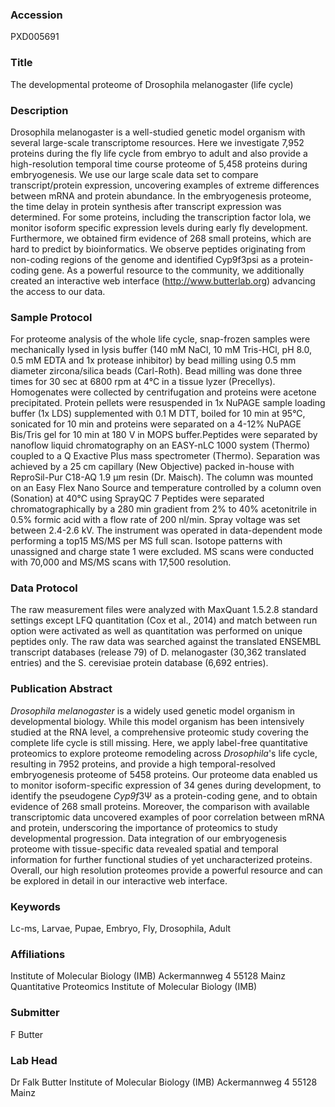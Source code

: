 ### Accession
PXD005691

### Title
The developmental proteome of Drosophila melanogaster (life cycle)

### Description
Drosophila melanogaster is a well-studied genetic model organism with several large-scale transcriptome resources. Here we investigate 7,952 proteins during the fly life cycle from embryo to adult and also provide a high-resolution temporal time course proteome of 5,458 proteins during embryogenesis. We use our large scale data set to compare transcript/protein expression, uncovering examples of extreme differences between mRNA and protein abundance. In the embryogenesis proteome, the time delay in protein synthesis after transcript expression was determined. For some proteins, including the transcription factor lola, we monitor isoform specific expression levels during early fly development. Furthermore, we obtained firm evidence of 268 small proteins, which are hard to predict by bioinformatics. We observe peptides originating from non-coding regions of the genome and identified Cyp9f3psi as a protein-coding gene. As a powerful resource to the community, we additionally created an interactive web interface (http://www.butterlab.org) advancing the access to our data.

### Sample Protocol
For proteome analysis of the whole life cycle, snap-frozen samples were mechanically lysed in lysis buffer (140 mM NaCl, 10 mM Tris-HCl, pH 8.0, 0.5 mM EDTA and 1x protease inhibitor) by bead milling using 0.5 mm diameter zircona/silica beads (Carl-Roth). Bead milling was done three times for 30 sec at 6800 rpm at 4°C in a tissue lyzer (Precellys). Homogenates were collected by centrifugation and proteins were acetone precipitated. Protein pellets were resuspended in 1x NuPAGE sample loading buffer (1x LDS) supplemented with 0.1 M DTT, boiled for 10 min at 95°C, sonicated for 10 min and proteins were separated on a 4-12% NuPAGE Bis/Tris gel for 10 min at 180 V in MOPS buffer.Peptides were separated by nanoflow liquid chromatography on an EASY-nLC 1000 system (Thermo) coupled to a Q Exactive Plus mass spectrometer (Thermo). Separation was achieved by a 25 cm capillary (New Objective) packed in-house with ReproSil-Pur C18-AQ 1.9 μm resin (Dr. Maisch). The column was mounted on an Easy Flex Nano Source and temperature controlled by a column oven (Sonation) at 40°C using SprayQC 7 Peptides were separated chromatographically by a 280 min gradient from 2% to 40% acetonitrile in 0.5% formic acid with a flow rate of 200 nl/min. Spray voltage was set between 2.4-2.6 kV. The instrument was operated in data-dependent mode performing a top15 MS/MS per MS full scan. Isotope patterns with unassigned and charge state 1 were excluded. MS scans were conducted with 70,000 and MS/MS scans with 17,500 resolution.

### Data Protocol
The raw measurement files were analyzed with MaxQuant 1.5.2.8 standard settings except LFQ quantitation (Cox et al., 2014) and match between run option were activated as well as quantitation was performed on unique peptides only. The raw data was searched against the translated ENSEMBL transcript databases (release 79) of D. melanogaster (30,362 translated entries) and the S. cerevisiae protein database (6,692 entries).

### Publication Abstract
<i>Drosophila melanogaster</i> is a widely used genetic model organism in developmental biology. While this model organism has been intensively studied at the RNA level, a comprehensive proteomic study covering the complete life cycle is still missing. Here, we apply label-free quantitative proteomics to explore proteome remodeling across <i>Drosophila</i>'s life cycle, resulting in 7952 proteins, and provide a high temporal-resolved embryogenesis proteome of 5458 proteins. Our proteome data enabled us to monitor isoform-specific expression of 34 genes during development, to identify the pseudogene <i>Cyp9f</i>3&#x3a8; as a protein-coding gene, and to obtain evidence of 268 small proteins. Moreover, the comparison with available transcriptomic data uncovered examples of poor correlation between mRNA and protein, underscoring the importance of proteomics to study developmental progression. Data integration of our embryogenesis proteome with tissue-specific data revealed spatial and temporal information for further functional studies of yet uncharacterized proteins. Overall, our high resolution proteomes provide a powerful resource and can be explored in detail in our interactive web interface.

### Keywords
Lc-ms, Larvae, Pupae, Embryo, Fly, Drosophila, Adult

### Affiliations
Institute of Molecular Biology (IMB) Ackermannweg 4 55128 Mainz
Quantitative Proteomics
Institute of Molecular Biology (IMB)

### Submitter
F Butter

### Lab Head
Dr Falk Butter
Institute of Molecular Biology (IMB) Ackermannweg 4 55128 Mainz


